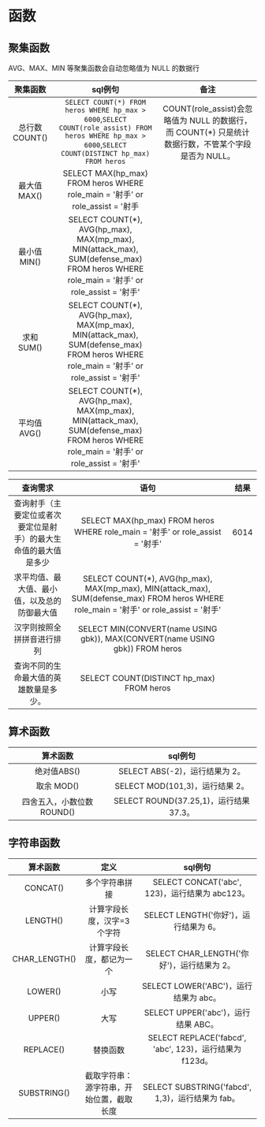 # 函数

## 聚集函数

AVG、MAX、MIN 等聚集函数会自动忽略值为 NULL 的数据行

|聚集函数|sql例句|备注|
|:---:|:---:|:---:|
|总行数COUNT()|`SELECT COUNT(*) FROM heros WHERE hp_max > 6000`,`SELECT COUNT(role_assist) FROM heros WHERE hp_max > 6000`,`SELECT COUNT(DISTINCT hp_max) FROM heros`|COUNT(role_assist)会忽略值为 NULL 的数据行，而 COUNT(*) 只是统计数据行数，不管某个字段是否为 NULL。|
|最大值MAX()|SELECT MAX(hp_max) FROM heros WHERE role_main = '射手' or role_assist = '射手||
|最小值MIN()|SELECT COUNT(*), AVG(hp_max), MAX(mp_max), MIN(attack_max), SUM(defense_max) FROM heros WHERE role_main = '射手' or role_assist = '射手'|
|求和SUM()|SELECT COUNT(*), AVG(hp_max), MAX(mp_max), MIN(attack_max), SUM(defense_max) FROM heros WHERE role_main = '射手' or role_assist = '射手'|
|平均值AVG()|SELECT COUNT(*), AVG(hp_max), MAX(mp_max), MIN(attack_max), SUM(defense_max) FROM heros WHERE role_main = '射手' or role_assist = '射手'|

|查询需求|语句|结果|
|:---:|:---:|:---:|
|查询射手（主要定位或者次要定位是射手）的最大生命值的最大值是多少|SELECT MAX(hp_max) FROM heros WHERE role_main = '射手' or role_assist = '射手'|6014|
|求平均值、最大值、最小值，以及总的防御最大值|SELECT COUNT(*), AVG(hp_max), MAX(mp_max), MIN(attack_max), SUM(defense_max) FROM heros WHERE role_main = '射手' or role_assist = '射手'||
|汉字则按照全拼拼音进行排列|SELECT MIN(CONVERT(name USING gbk)), MAX(CONVERT(name USING gbk)) FROM heros||
|查询不同的生命最大值的英雄数量是多少。|SELECT COUNT(DISTINCT hp_max) FROM heros||

## 算术函数
|算术函数|sql例句|
|:---:|:---:|
|绝对值ABS()|SELECT ABS(-2)，运行结果为 2。|
|取余 MOD()|SELECT MOD(101,3)，运行结果 2。|
|四舍五入，小数位数 ROUND()|SELECT ROUND(37.25,1)，运行结果 37.3。|

## 字符串函数
|算术函数|定义|sql例句|
|:---:|:---:|:---:|
|CONCAT()|多个字符串拼接|SELECT CONCAT('abc', 123)，运行结果为 abc123。|
|LENGTH()|计算字段长度，汉字=3个字符|SELECT LENGTH('你好')，运行结果为 6。|
|CHAR_LENGTH()|计算字段长度，都记为一个|SELECT CHAR_LENGTH('你好')，运行结果为 2。|
|LOWER()|小写|SELECT LOWER('ABC')，运行结果为 abc。|
|UPPER()|大写|SELECT UPPER('abc')，运行结果 ABC。|
|REPLACE()|替换函数|SELECT REPLACE('fabcd', 'abc', 123)，运行结果为 f123d。|
|SUBSTRING()|截取字符串：源字符串，开始位置，截取长度|SELECT SUBSTRING('fabcd', 1,3)，运行结果为 fab。|




